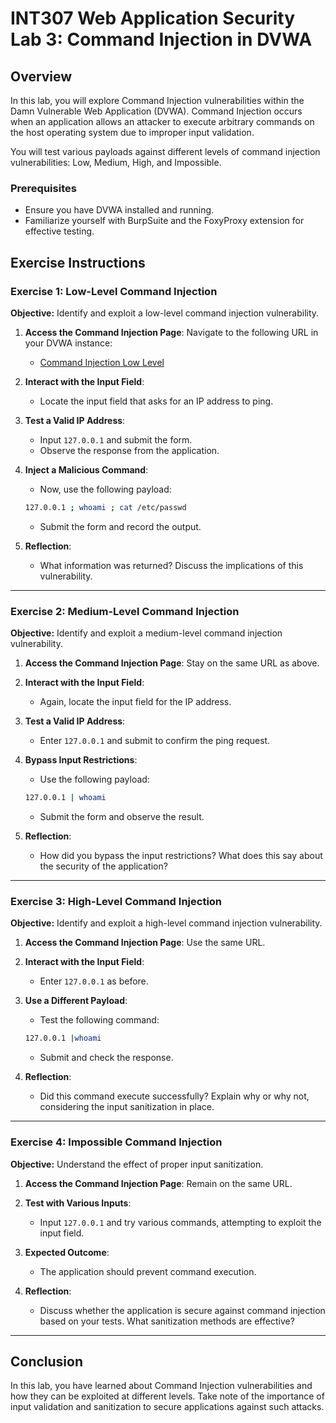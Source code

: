 
# INT307 Web Application Security  Lab 3: Command Injection in DVWA

## Overview

In this lab, you will explore Command Injection vulnerabilities within the Damn Vulnerable Web Application (DVWA). Command Injection occurs when an application allows an attacker to execute arbitrary commands on the host operating system due to improper input validation.

You will test various payloads against different levels of command injection vulnerabilities: Low, Medium, High, and Impossible.

### Prerequisites

- Ensure you have DVWA installed and running.
- Familiarize yourself with BurpSuite and the FoxyProxy extension for effective testing.

## Exercise Instructions

### **Exercise 1: Low-Level Command Injection**

**Objective:** Identify and exploit a low-level command injection vulnerability.

1. **Access the Command Injection Page**: Navigate to the following URL in your DVWA instance:
   - [Command Injection Low Level](http://localhost/DVWA/vulnerabilities/exec/)
   
2. **Interact with the Input Field**:
   - Locate the input field that asks for an IP address to ping.

3. **Test a Valid IP Address**:
   - Input `127.0.0.1` and submit the form.
   - Observe the response from the application.

4. **Inject a Malicious Command**:
   - Now, use the following payload:
   ```bash
   127.0.0.1 ; whoami ; cat /etc/passwd
   ```
   - Submit the form and record the output.

5. **Reflection**:
   - What information was returned? Discuss the implications of this vulnerability.

---

### **Exercise 2: Medium-Level Command Injection**

**Objective:** Identify and exploit a medium-level command injection vulnerability.

1. **Access the Command Injection Page**: Stay on the same URL as above.

2. **Interact with the Input Field**:
   - Again, locate the input field for the IP address.

3. **Test a Valid IP Address**:
   - Enter `127.0.0.1` and submit to confirm the ping request.

4. **Bypass Input Restrictions**:
   - Use the following payload:
   ```bash
   127.0.0.1 | whoami
   ```
   - Submit the form and observe the result.

5. **Reflection**:
   - How did you bypass the input restrictions? What does this say about the security of the application?

---

### **Exercise 3: High-Level Command Injection**

**Objective:** Identify and exploit a high-level command injection vulnerability.

1. **Access the Command Injection Page**: Use the same URL.

2. **Interact with the Input Field**:
   - Enter `127.0.0.1` as before.

3. **Use a Different Payload**:
   - Test the following command:
   ```bash
   127.0.0.1 |whoami
   ```
   - Submit and check the response.

4. **Reflection**:
   - Did this command execute successfully? Explain why or why not, considering the input sanitization in place.

---

### **Exercise 4: Impossible Command Injection**

**Objective:** Understand the effect of proper input sanitization.

1. **Access the Command Injection Page**: Remain on the same URL.

2. **Test with Various Inputs**:
   - Input `127.0.0.1` and try various commands, attempting to exploit the input field.

3. **Expected Outcome**:
   - The application should prevent command execution.

4. **Reflection**:
   - Discuss whether the application is secure against command injection based on your tests. What sanitization methods are effective?

---

## Conclusion

In this lab, you have learned about Command Injection vulnerabilities and how they can be exploited at different levels. Take note of the importance of input validation and sanitization to secure applications against such attacks.

